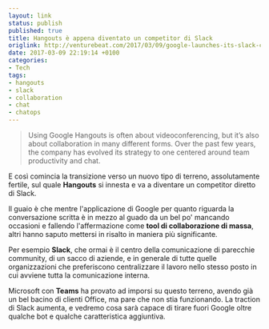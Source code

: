 ```yaml
---
layout: link
status: publish
published: true
title: Hangouts è appena diventato un competitor di Slack
origlink: http://venturebeat.com/2017/03/09/google-launches-its-slack-competitor-hangouts-chat/
date: 2017-03-09 22:19:14 +0100
categories: 
- Tech
tags: 
- hangouts
- slack
- collaboration
- chat
- chatops
---
```


> Using Google Hangouts is often about videoconferencing, but it’s also about collaboration in many different forms. Over the past few years, the company has evolved its strategy to one centered around team productivity and chat.

E così comincia la transizione verso un nuovo tipo di terreno, assolutamente fertile, sul quale **Hangouts** si innesta e va a diventare un competitor diretto di Slack.

Il guaio è che mentre l'applicazione di Google per quanto riguarda la conversazione scritta è in mezzo al guado da un bel po' mancando occasioni e fallendo l'affermazione come **tool di collaborazione di massa**, altri hanno saputo mettersi in risalto in maniera più significante.

Per esempio **Slack**, che ormai è il centro della comunicazione di parecchie community, di un sacco di aziende, e in generale di tutte quelle organizzazioni che preferiscono centralizzare il lavoro nello stesso posto in cui avviene tutta la comunicazione interna.

Microsoft con **Teams** ha provato ad imporsi su questo terreno, avendo già un bel bacino di clienti Office, ma pare che non stia funzionando. La traction di Slack aumenta, e vedremo cosa sarà capace di tirare fuori Google oltre qualche bot e qualche caratteristica aggiuntiva.

